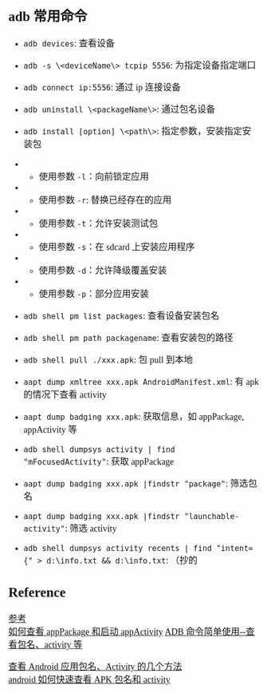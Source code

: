 <font size=4 face='楷体'>

## adb 常用命令

- `adb devices`: 查看设备
- `adb -s \<deviceName\> tcpip 5556`: 为指定设备指定端口
- `adb connect ip:5556`: 通过 ip 连接设备
- `adb uninstall \<packageName\>`: 通过包名设备
- `adb install [option] \<path\>`: 指定参数，安装指定安装包
- - 使用参数 `-l`：向前锁定应用
- - 使用参数 `-r`: 替换已经存在的应用
- - 使用参数 `-t`：允许安装测试包
- - 使用参数 `-s`：在 sdcard 上安装应用程序
- - 使用参数 `-d`：允许降级覆盖安装
- - 使用参数 `-p`：部分应用安装

- `adb shell pm list packages`: 查看设备安装包名
- `adb shell pm path packagename`: 查看安装包的路径
- `adb shell pull ./xxx.apk`: 包 pull 到本地

- `aapt dump xmltree xxx.apk AndroidManifest.xml`: 有 apk 的情况下查看 activity

- `aapt dump badging xxx.apk`: 获取信息，如 appPackage, appActivity 等

- `adb shell dumpsys activity | find "mFocusedActivity"`: 获取 appPackage

- `aapt dump badging xxx.apk |findstr "package"`: 筛选包名
- `aapt dump badging xxx.apk |findstr "launchable-activity"`: 筛选 activity

- `adb shell dumpsys activity recents | find "intent={" > d:\info.txt && d:\info.txt`: （抄的

## Reference

[参考](https://blog.csdn.net/henni_719/article/details/62215925)  
[如何查看 appPackage 和启动 appActivity](https://www.cnblogs.com/coxiseed/p/11279535.html)
[ADB 命令简单使用--查看包名、activity 等](https://www.jianshu.com/p/cc45a25c44c0)

[查看 Android 应用包名、Activity 的几个方法](http://www.sohu.com/a/294671907_216613)  
[android 如何快速查看 APK 包名和 activity](https://www.cnblogs.com/yinlili/p/9511406.html)
